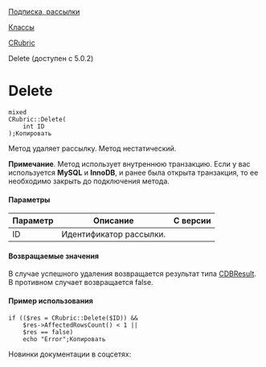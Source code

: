 [Подписка, рассылки](/api_help/subscribe/index.php)

[Классы](/api_help/subscribe/classes/index.php)

[CRubric](/api_help/subscribe/classes/crubric/index.php)

Delete (доступен с 5.0.2)

Delete
======

```
mixed
CRubric::Delete(
	int ID
);Копировать
```

Метод удаляет рассылку. Метод нестатический.

**Примечание**. Метод использует внутреннюю транзакцию. Если у вас используется **MySQL** и **InnoDB**, и ранее была открыта транзакция, то ее необходимо закрыть до подключения метода.

#### Параметры

| Параметр | Описание | C версии |
| --- | --- | --- |
| ID | Идентификатор рассылки. |  |

#### Возвращаемые значения

В случае успешного удаления возвращается результат типа [CDBResult](/api_help/main/reference/cdbresult/index.php). В противном случает возвращается false.

#### Пример использования

```
if (($res = CRubric::Delete($ID)) &&
	$res->AffectedRowsCount() < 1 ||
	$res == false)
	echo "Error";Копировать
```

Новинки документации в соцсетях: